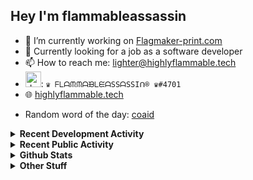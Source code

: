 ## Hey I'm flammableassassin

- 🔭 I’m currently working on [Flagmaker-print.com](https://flagmaker-print.com)
- 🌱  Currently looking for a job as a software developer
- 📫 How to reach me: [lighter@highlyflammable.tech](mailto:lighter@highlyflammable.tech?subject=Hello)
- <img src="https://discord.com/assets/2c21aeda16de354ba5334551a883b481.png" alt="drawing" width="25"/>: `♛ ᖴᒪᗩᙏᙏᗩᙖᒪᙓᗩSSᗩSSIᑎ® ♛#4701`
- 🌐 [highlyflammable.tech](https://highlyflammable.tech)

<!--START_SECTION:randomWord-->
- Random word of the day: [coaid](https://www.wordnik.com/words/coaid)
<!--END_SECTION:randomWord-->

<details>
  <summary><b>Recent Development Activity</b></summary>
  Doesn't record in dev containers
    <br> 
  
  <!--START_SECTION:waka-->

```text
JavaScript   5 hrs 4 mins    ████████████████████▓░░░░   83.23 %
TOML         51 mins         ███▓░░░░░░░░░░░░░░░░░░░░░   14.08 %
JSON         7 mins          ▓░░░░░░░░░░░░░░░░░░░░░░░░   02.05 %
Other        1 min           ░░░░░░░░░░░░░░░░░░░░░░░░░   00.42 %
```

<!--END_SECTION:waka-->

</details>

<details>
  <summary><b>Recent Public Activity</b></summary>
    <br>

  <!--START_SECTION:activity-->
1. ❗️ Closed issue [#7](https://github.com/flamableassassin/status/issues/7) in [flamableassassin/status](https://github.com/flamableassassin/status)
2. 🗣 Commented on [#7](https://github.com/flamableassassin/status/issues/7) in [flamableassassin/status](https://github.com/flamableassassin/status)
3. ❗️ Opened issue [#7](https://github.com/flamableassassin/status/issues/7) in [flamableassassin/status](https://github.com/flamableassassin/status)
4. ❗️ Closed issue [#6](https://github.com/flamableassassin/status/issues/6) in [flamableassassin/status](https://github.com/flamableassassin/status)
5. 🗣 Commented on [#6](https://github.com/flamableassassin/status/issues/6) in [flamableassassin/status](https://github.com/flamableassassin/status)
  <!--END_SECTION:activity-->

</details>

<details>
  <summary><b>Github Stats</b></summary>
    <br>
    <p align="center">
      <img width="48%" src="https://github-readme-stats.vercel.app/api?username=flamableassassin&count_private=true&show_icons=true&theme=radical"/>
      <img width="48%" src="https://github-readme-streak-stats.herokuapp.com?user=flamableassassin&theme=neon-dark"/>
    </p>
  
</details>

<details>
  <summary><b>Other Stuff</b></summary>
  <br>
<a href="https://www.abuseipdb.com/user/67633" title="AbuseIPDB" alt="AbuseIPDB Contributor Badge">
	<img src="https://www.abuseipdb.com/contributor/67633.svg" style="width: 180px;">
</a>
  
</details>
